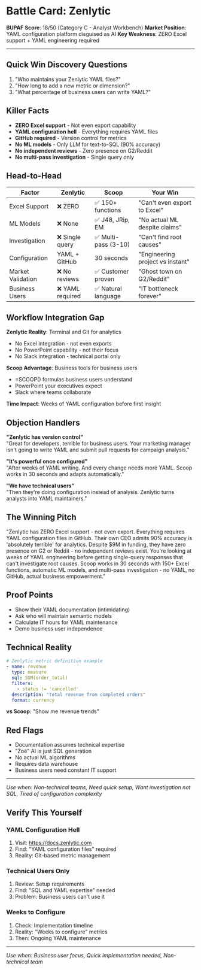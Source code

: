 # Battle Card: Zenlytic

**BUPAF Score**: 18/50 (Category C - Analyst Workbench)
**Market Position**: YAML configuration platform disguised as AI
**Key Weakness**: ZERO Excel support + YAML engineering required

---

## Quick Win Discovery Questions
1. "Who maintains your Zenlytic YAML files?"
2. "How long to add a new metric or dimension?"
3. "What percentage of business users can write YAML?"

## Killer Facts
- **ZERO Excel support** - Not even export capability
- **YAML configuration hell** - Everything requires YAML files
- **GitHub required** - Version control for metrics
- **No ML models** - Only LLM for text-to-SQL (90% accuracy)
- **No independent reviews** - Zero presence on G2/Reddit
- **No multi-pass investigation** - Single query only

## Head-to-Head

| Factor | Zenlytic | Scoop | Your Win |
|--------|----------|-------|----------|
| Excel Support | ❌ ZERO | ✅ 150+ functions | "Can't even export to Excel" |
| ML Models | ❌ None | ✅ J48, JRip, EM | "No actual ML despite claims" |
| Investigation | ❌ Single query | ✅ Multi-pass (3-10) | "Can't find root causes" |
| Configuration | YAML + GitHub | 30 seconds | "Engineering project vs instant" |
| Market Validation | ❌ No reviews | ✅ Customer proven | "Ghost town on G2/Reddit" |
| Business Users | ❌ YAML required | ✅ Natural language | "IT bottleneck forever" |

## Workflow Integration Gap

**Zenlytic Reality**: Terminal and Git for analytics
- No Excel integration - not even exports
- No PowerPoint capability - not their focus
- No Slack integration - technical portal only

**Scoop Advantage**: Business tools for business users
- =SCOOP() formulas business users understand
- PowerPoint your executives expect
- Slack where teams collaborate

**Time Impact**: Weeks of YAML configuration before first insight

## Objection Handlers

**"Zenlytic has version control"**  
"Great for developers, terrible for business users. Your marketing manager isn't going to write YAML and submit pull requests for campaign analysis."

**"It's powerful once configured"**  
"After weeks of YAML writing. And every change needs more YAML. Scoop works in 30 seconds and adapts automatically."

**"We have technical users"**  
"Then they're doing configuration instead of analysis. Zenlytic turns analysts into YAML maintainers."

## The Winning Pitch
"Zenlytic has ZERO Excel support - not even export. Everything requires YAML configuration files in GitHub. Their own CEO admits 90% accuracy is 'absolutely terrible' for analytics. Despite $9M in funding, they have zero presence on G2 or Reddit - no independent reviews exist. You're looking at weeks of YAML engineering before getting single-query responses that can't investigate root causes. Scoop works in 30 seconds with 150+ Excel functions, automatic ML models, and multi-pass investigation - no YAML, no GitHub, actual business empowerment."

## Proof Points
- Show their YAML documentation (intimidating)
- Ask who will maintain semantic models
- Calculate IT hours for YAML maintenance
- Demo business user independence

## Technical Reality
```yaml
# Zenlytic metric definition example
- name: revenue
  type: measure
  sql: SUM(order_total)
  filters:
    - status != 'cancelled'
  description: "Total revenue from completed orders"
  format: currency
```
**vs Scoop**: "Show me revenue trends"

## Red Flags
- Documentation assumes technical expertise
- "Zoë" AI is just SQL generation
- No actual ML algorithms
- Requires data warehouse
- Business users need constant IT support

---

*Use when: Non-technical teams, Need quick setup, Want investigation not SQL, Tired of configuration complexity*
## Verify This Yourself

### YAML Configuration Hell
1. Visit: https://docs.zenlytic.com
2. Find: "YAML configuration files" required
3. Reality: Git-based metric management

### Technical Users Only
1. Review: Setup requirements
2. Find: "SQL and YAML expertise" needed
3. Problem: Business users can't use it

### Weeks to Configure
1. Check: Implementation timeline
2. Reality: "Weeks to configure" metrics
3. Then: Ongoing YAML maintenance

---

*Use when: Business user focus, Quick implementation needed, Non-technical team*
